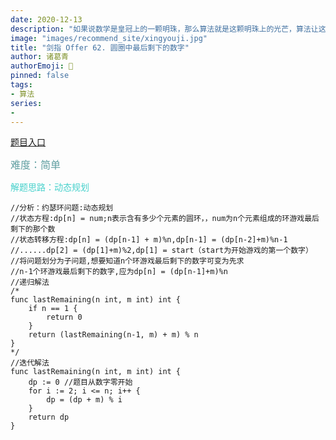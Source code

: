 ```yaml
---
date: 2020-12-13
description: "如果说数学是皇冠上的一颗明珠，那么算法就是这颗明珠上的光芒，算法让这颗明珠更加熠熠生辉，为科技进步和社会发展照亮了前进的路"
image: "images/recommend_site/xingyouji.jpg"
title: "剑指 Offer 62. 圆圈中最后剩下的数字"
author: 诸葛青
authorEmoji: 🎅
pinned: false
tags:
- 算法
series:
-  
---
```


[题目入口](https://leetcode-cn.com/problems/yuan-quan-zhong-zui-hou-sheng-xia-de-shu-zi-lcof/)

<font color=CadetBlue size=3 >难度：简单</font>

<font color=MediumTurquoise>解题思路：动态规划</font>

```golang
//分析：约瑟环问题:动态规划
//状态方程:dp[n] = num;n表示含有多少个元素的圆环，，num为n个元素组成的环游戏最后剩下的那个数
//状态转移方程:dp[n] = (dp[n-1] + m)%n,dp[n-1] = (dp[n-2]+m)%n-1
//......dp[2] = (dp[1]+m)%2,dp[1] = start（start为开始游戏的第一个数字）
//将问题划分为子问题,想要知道n个环游戏最后剩下的数字可变为先求
//n-1个环游戏最后剩下的数字,应为dp[n] = (dp[n-1]+m)%n
//递归解法
/*
func lastRemaining(n int, m int) int {
	if n == 1 {
		return 0
	}
	return (lastRemaining(n-1, m) + m) % n
}
*/
//迭代解法
func lastRemaining(n int, m int) int {
	dp := 0 //题目从数字零开始
	for i := 2; i <= n; i++ {
		dp = (dp + m) % i
	}
	return dp
}
```